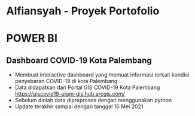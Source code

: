 # Alfiansyah - Proyek Portofolio

# POWER BI
## Dashboard COVID-19 Kota Palembang
- Membuat interactive dashboard yang memuat informasi terkait kondisi penyebaran COVID-19 di kota Palembang
- Data didapatkan dari Portal GIS COVID-19 Kota Palembang https://giscovid19-uigm-gis.hub.arcgis.com/
- Sebelum diolah data dipreproses dengan menggunakan python
- Update terakhir sampai dengan tanggal 16 Mei 2021
